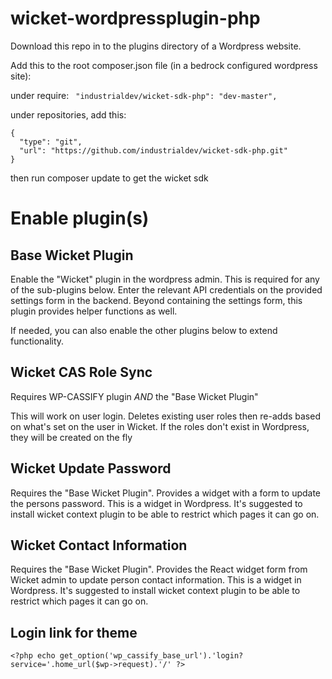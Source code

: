 # wicket-wordpressplugin-php

Download this repo in to the plugins directory of a Wordpress website.

Add this to the root composer.json file (in a bedrock configured wordpress site):

under require:
` "industrialdev/wicket-sdk-php": "dev-master",`

under repositories, add this:
```
{
  "type": "git",
  "url": "https://github.com/industrialdev/wicket-sdk-php.git"
}
```

then run composer update to get the wicket sdk

# Enable plugin(s)

## Base Wicket Plugin
Enable the "Wicket" plugin in the wordpress admin. This is required for any of the sub-plugins below. Enter the relevant API credentials on the provided settings form in the backend. Beyond containing the settings form, this plugin provides helper functions as well.

If needed, you can also enable the other plugins below to extend functionality.

## Wicket CAS Role Sync

Requires WP-CASSIFY plugin *AND* the "Base Wicket Plugin"

This will work on user login. Deletes existing user roles then re-adds based on what's set on the user in Wicket. If the roles don't exist in
Wordpress, they will be created on the fly

## Wicket Update Password

Requires the "Base Wicket Plugin". Provides a widget with a form to update the persons password. This is a widget in Wordpress. It's suggested to install wicket context plugin to be able to restrict which pages it can go on.

## Wicket Contact Information

Requires the "Base Wicket Plugin". Provides the React widget form from Wicket admin to update person contact information. This is a widget in Wordpress. It's suggested to install wicket context plugin to be able to restrict which pages it can go on.

## Login link for theme
`<?php echo get_option('wp_cassify_base_url').'login?service='.home_url($wp->request).'/' ?>`
